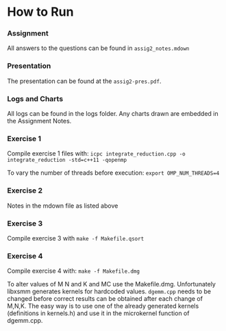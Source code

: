 # How to Run

### Assignment
All answers to the questions can be found in `assig2_notes.mdown`

### Presentation
The presentation can be found at the `assig2-pres.pdf`.

### Logs and Charts
All logs can be found in the logs folder. Any charts drawn are embedded in the Assignment Notes.

### Exercise 1
Compile exercise 1 files with:
`icpc integrate_reduction.cpp -o integrate_reduction -std=c++11 -qopenmp`

To vary the number of threads before execution:
`export OMP_NUM_THREADS=4`

### Exercise 2
Notes in the mdown file as listed above

### Exercise 3
Compile exercise 3 with
`make -f Makefile.qsort`

### Exercise 4
Compile exercise 4 with: `make -f Makefile.dmg`

To alter values of M N and K and MC use the Makefile.dmg. Unfortunately libxsmm generates kernels for hardcoded values. `dgemm.cpp` needs to be changed before correct results can be obtained after each change of M,N,K. The easy way is to use one of the already generated kernels (definitions in kernels.h) and use it in the microkernel function of dgemm.cpp.